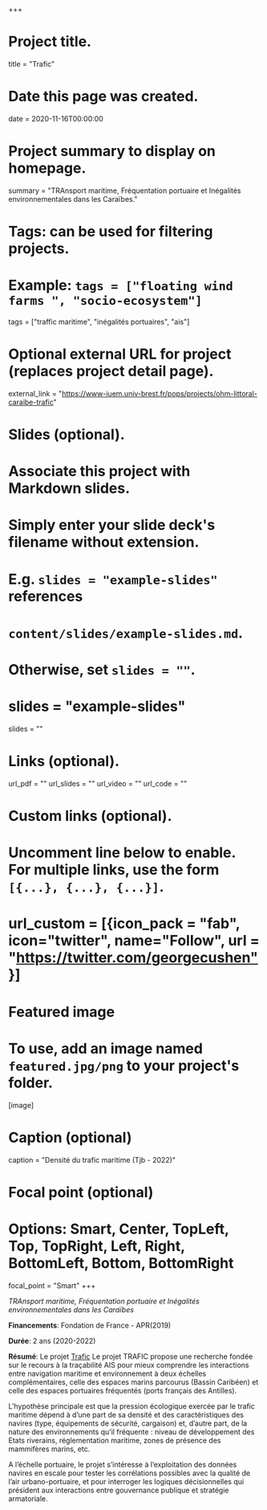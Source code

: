 +++
# Project title.
title = "Trafic"

# Date this page was created.
date = 2020-11-16T00:00:00

# Project summary to display on homepage.
summary = "TRAnsport maritime, Fréquentation portuaire et Inégalités environnementales dans les Caraïbes."

# Tags: can be used for filtering projects.
# Example: `tags = ["floating wind farms ", "socio-ecosystem"]`
tags = ["traffic maritime", "inégalités portuaires", "ais"]

# Optional external URL for project (replaces project detail page).
external_link = "https://www-iuem.univ-brest.fr/pops/projects/ohm-littoral-caraibe-trafic"

# Slides (optional).
#   Associate this project with Markdown slides.
#   Simply enter your slide deck's filename without extension.
#   E.g. `slides = "example-slides"` references 
#   `content/slides/example-slides.md`.
#   Otherwise, set `slides = ""`.
# slides = "example-slides"
 slides = ""

# Links (optional).
url_pdf = ""
url_slides = ""
url_video = ""
url_code = ""

# Custom links (optional).
#   Uncomment line below to enable. For multiple links, use the form `[{...}, {...}, {...}]`.
# url_custom = [{icon_pack = "fab", icon="twitter", name="Follow", url = "https://twitter.com/georgecushen"}]

# Featured image
# To use, add an image named `featured.jpg/png` to your project's folder. 
[image]
  # Caption (optional)
  caption = "Densité du trafic maritime (Tjb - 2022)"
  
  # Focal point (optional)
  # Options: Smart, Center, TopLeft, Top, TopRight, Left, Right, BottomLeft, Bottom, BottomRight
  focal_point = "Smart"
+++



_TRAnsport maritime, Fréquentation portuaire et Inégalités environnementales dans les Caraïbes_


__Financements__: Fondation de France - APR(2019) 

__Durée__: 2 ans (2020-2022)

__Résumé__: 
Le projet [Trafic](https://www-iuem.univ-brest.fr/pops/projects/ohm-littoral-caraibe-trafic) Le projet TRAFIC propose une recherche fondée sur le recours à la traçabilité AIS pour mieux comprendre les interactions entre navigation maritime et environnement à deux échelles complémentaires, celle des espaces marins parcourus (Bassin Caribéen) et celle des espaces portuaires fréquentés (ports français des Antilles).

L’hypothèse principale est que la pression écologique exercée par le trafic maritime dépend à d’une part de sa densité et des caractéristiques des navires (type, équipements de sécurité, cargaison) et, d’autre part, de la nature des environnements qu’il fréquente : niveau de développement des Etats riverains, réglementation maritime, zones de présence des mammifères marins, etc.

A l’échelle portuaire, le projet s’intéresse à l’exploitation des données navires en escale pour tester les corrélations possibles avec la qualité de l’air urbano-portuaire, et pour interroger les logiques décisionnelles qui président aux interactions entre gouvernance publique et stratégie armatoriale.



